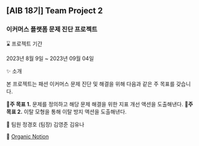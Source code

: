 ## [AIB 18기] Team Project 2
### 이커머스 플랫폼 문제 진단 프로젝트

:hourglass: 프로젝트 기간

2023년 8월 9일 ~ 2023년 09월 04일

:sparkles: 소개

본 프로젝트는 패션 이커머스 문제 진단 및 해결을 위해 다음과 같은 주 목표를 갖습니다. 

**:pushpin:주 목표 1.** 
문제를 정의하고 해당 문제 해결을 위한 지표 개선 액션을 도출해낸다.
**:pushpin:주 목표 2.** 
이탈 모형을 통해 이탈 방지 액션을 도출해낸다.


👥 팀원
정경호 (팀장)
김영준 
김유나

:page_facing_up: 
[Organic Notion](https://www.notion.so/0349534676a54839bb8f515d6c76575f?pvs=4)
